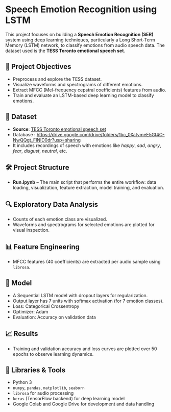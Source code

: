 # Speech Emotion Recognition using LSTM

This project focuses on building a **Speech Emotion Recognition (SER)** system using deep learning techniques, particularly a Long Short-Term Memory (LSTM) network, to classify emotions from audio speech data. The dataset used is the **TESS Toronto emotional speech set**.

## 🎯 Project Objectives

- Preprocess and explore the TESS dataset.
- Visualize waveforms and spectrograms of different emotions.
- Extract MFCC (Mel-frequency cepstral coefficients) features from audio.
- Train and evaluate an LSTM-based deep learning model to classify emotions.

## 📁 Dataset

- **Source**: [TESS Toronto emotional speech set](https://tspace.library.utoronto.ca/handle/1807/24487)
- Database : https://drive.google.com/drive/folders/1bc_0XatymeE5Gt4O-NwQQgt_FlNID0dr?usp=sharing
- It includes recordings of speech with emotions like *happy*, *sad*, *angry*, *fear*, *disgust*, *neutral*, etc.

## 🛠️ Project Structure

- **Run.ipynb** – The main script that performs the entire workflow: data loading, visualization, feature extraction, model training, and evaluation.

## 🔍 Exploratory Data Analysis

- Counts of each emotion class are visualized.
- Waveforms and spectrograms for selected emotions are plotted for visual inspection.

## 📊 Feature Engineering

- MFCC features (40 coefficients) are extracted per audio sample using `librosa`.

## 🤖 Model

- A Sequential LSTM model with dropout layers for regularization.
- Output layer has 7 units with softmax activation (for 7 emotion classes).
- Loss: Categorical Crossentropy
- Optimizer: Adam
- Evaluation: Accuracy on validation data

## 📈 Results

- Training and validation accuracy and loss curves are plotted over 50 epochs to observe learning dynamics.

## 🧰 Libraries & Tools

- Python 3
- `numpy`, `pandas`, `matplotlib`, `seaborn`
- `librosa` for audio processing
- `keras` (TensorFlow backend) for deep learning model
- Google Colab and Google Drive for development and data handling

